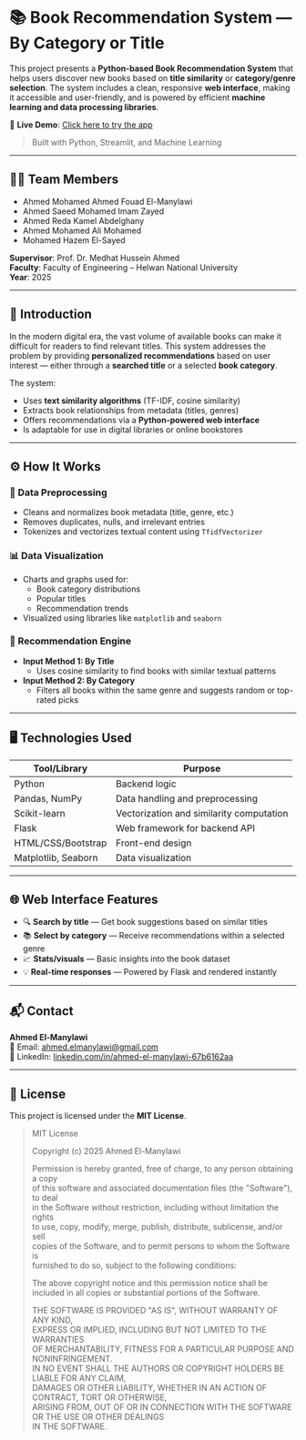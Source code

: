 # 📚 Book Recommendation System — By Category or Title

This project presents a **Python-based Book Recommendation System** that helps users discover new books based on **title similarity** or **category/genre selection**. The system includes a clean, responsive **web interface**, making it accessible and user-friendly, and is powered by efficient **machine learning and data processing libraries**.

🚀 **Live Demo**: [Click here to try the app](https://book-recommendation-system-by-category-or-title.streamlit.app/)

> Built with Python, Streamlit, and Machine Learning

---

## 👨‍🎓 Team Members

- Ahmed Mohamed Ahmed Fouad El-Manylawi  
- Ahmed Saeed Mohamed Imam Zayed  
- Ahmed Reda Kamel Abdelghany  
- Ahmed Mohamed Ali Mohamed  
- Mohamed Hazem El-Sayed  

**Supervisor**: Prof. Dr. Medhat Hussein Ahmed  
**Faculty**: Faculty of Engineering – Helwan National University  
**Year**: 2025

---

## 📘 Introduction

In the modern digital era, the vast volume of available books can make it difficult for readers to find relevant titles. This system addresses the problem by providing **personalized recommendations** based on user interest — either through a **searched title** or a selected **book category**.

The system:
- Uses **text similarity algorithms** (TF-IDF, cosine similarity)
- Extracts book relationships from metadata (titles, genres)
- Offers recommendations via a **Python-powered web interface**
- Is adaptable for use in digital libraries or online bookstores

---

## ⚙️ How It Works

### 🧹 Data Preprocessing
- Cleans and normalizes book metadata (title, genre, etc.)
- Removes duplicates, nulls, and irrelevant entries
- Tokenizes and vectorizes textual content using `TfidfVectorizer`

### 📊 Data Visualization
- Charts and graphs used for:
  - Book category distributions
  - Popular titles
  - Recommendation trends
- Visualized using libraries like `matplotlib` and `seaborn`

### 🤖 Recommendation Engine
- **Input Method 1: By Title**
  - Uses cosine similarity to find books with similar textual patterns
- **Input Method 2: By Category**
  - Filters all books within the same genre and suggests random or top-rated picks

---

## 🖥️ Technologies Used

| Tool/Library      | Purpose                               |
|-------------------|----------------------------------------|
| Python            | Backend logic                          |
| Pandas, NumPy     | Data handling and preprocessing         |
| Scikit-learn      | Vectorization and similarity computation|
| Flask             | Web framework for backend API          |
| HTML/CSS/Bootstrap| Front-end design                       |
| Matplotlib, Seaborn | Data visualization                   |

---

## 🌐 Web Interface Features

- 🔍 **Search by title** — Get book suggestions based on similar titles  
- 📚 **Select by category** — Receive recommendations within a selected genre  
- 📈 **Stats/visuals** — Basic insights into the book dataset  
- 💡 **Real-time responses** — Powered by Flask and rendered instantly

---

## 📬 Contact

**Ahmed El-Manylawi**  
📧 Email: ahmed.elmanylawi@gmail.com  
🔗 LinkedIn: [linkedin.com/in/ahmed-el-manylawi-67b6162aa](https://www.linkedin.com/in/ahmed-el-manylawi-67b6162aa)

---

## 📜 License

This project is licensed under the **MIT License**.

> MIT License  
>  
> Copyright (c) 2025 Ahmed El-Manylawi  
>  
> Permission is hereby granted, free of charge, to any person obtaining a copy  
> of this software and associated documentation files (the "Software"), to deal  
> in the Software without restriction, including without limitation the rights  
> to use, copy, modify, merge, publish, distribute, sublicense, and/or sell  
> copies of the Software, and to permit persons to whom the Software is  
> furnished to do so, subject to the following conditions:  
>  
> The above copyright notice and this permission notice shall be  
> included in all copies or substantial portions of the Software.  
>  
> THE SOFTWARE IS PROVIDED "AS IS", WITHOUT WARRANTY OF ANY KIND,  
> EXPRESS OR IMPLIED, INCLUDING BUT NOT LIMITED TO THE WARRANTIES  
> OF MERCHANTABILITY, FITNESS FOR A PARTICULAR PURPOSE AND NONINFRINGEMENT.  
> IN NO EVENT SHALL THE AUTHORS OR COPYRIGHT HOLDERS BE LIABLE FOR ANY CLAIM,  
> DAMAGES OR OTHER LIABILITY, WHETHER IN AN ACTION OF CONTRACT, TORT OR OTHERWISE,  
> ARISING FROM, OUT OF OR IN CONNECTION WITH THE SOFTWARE OR THE USE OR OTHER DEALINGS  
> IN THE SOFTWARE.
